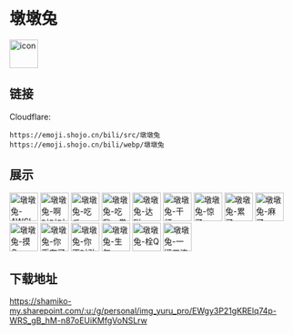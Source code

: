 # 墩墩兔
<img src="https://emoji.shojo.cn/bili/src/墩墩兔/icon.png" width="50" height="50" alt="icon">

## 链接
Cloudflare:
```
https://emoji.shojo.cn/bili/src/墩墩兔
https://emoji.shojo.cn/bili/webp/墩墩兔
```
## 展示
<img src="https://emoji.shojo.cn/bili/src/墩墩兔/墩墩兔-AWSL.png" width="50" height="50" alt="墩墩兔-AWSL">
<img src="https://emoji.shojo.cn/bili/src/墩墩兔/墩墩兔-啊对对对.png" width="50" height="50" alt="墩墩兔-啊对对对">
<img src="https://emoji.shojo.cn/bili/src/墩墩兔/墩墩兔-吃瓜.png" width="50" height="50" alt="墩墩兔-吃瓜">
<img src="https://emoji.shojo.cn/bili/src/墩墩兔/墩墩兔-吃我一拳.png" width="50" height="50" alt="墩墩兔-吃我一拳">
<img src="https://emoji.shojo.cn/bili/src/墩墩兔/墩墩兔-达咩.png" width="50" height="50" alt="墩墩兔-达咩">
<img src="https://emoji.shojo.cn/bili/src/墩墩兔/墩墩兔-干杯.png" width="50" height="50" alt="墩墩兔-干杯">
<img src="https://emoji.shojo.cn/bili/src/墩墩兔/墩墩兔-惊了.png" width="50" height="50" alt="墩墩兔-惊了">
<img src="https://emoji.shojo.cn/bili/src/墩墩兔/墩墩兔-累了.png" width="50" height="50" alt="墩墩兔-累了">
<img src="https://emoji.shojo.cn/bili/src/墩墩兔/墩墩兔-麻了.png" width="50" height="50" alt="墩墩兔-麻了">
<img src="https://emoji.shojo.cn/bili/src/墩墩兔/墩墩兔-摸鱼.png" width="50" height="50" alt="墩墩兔-摸鱼">
<img src="https://emoji.shojo.cn/bili/src/墩墩兔/墩墩兔-你币有了.png" width="50" height="50" alt="墩墩兔-你币有了">
<img src="https://emoji.shojo.cn/bili/src/墩墩兔/墩墩兔-你不对劲.png" width="50" height="50" alt="墩墩兔-你不对劲">
<img src="https://emoji.shojo.cn/bili/src/墩墩兔/墩墩兔-生气.png" width="50" height="50" alt="墩墩兔-生气">
<img src="https://emoji.shojo.cn/bili/src/墩墩兔/墩墩兔-栓Q.png" width="50" height="50" alt="墩墩兔-栓Q">
<img src="https://emoji.shojo.cn/bili/src/墩墩兔/墩墩兔-一键三连.png" width="50" height="50" alt="墩墩兔-一键三连">

## 下载地址

https://shamiko-my.sharepoint.com/:u:/g/personal/img_yuru_pro/EWgy3P21gKRElq74p-WRS_gB_hM-n87oEUiKMfgVoNSLrw